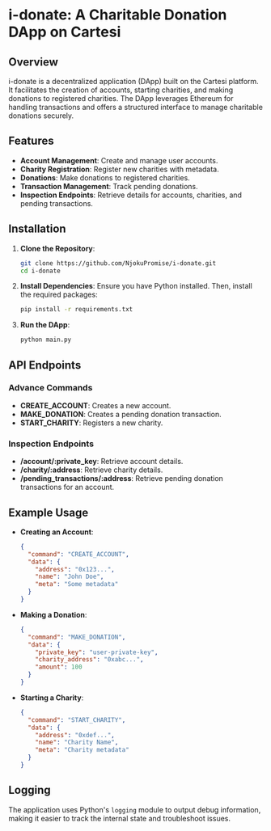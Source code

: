 # i-donate: A Charitable Donation DApp on Cartesi

## Overview

i-donate is a decentralized application (DApp) built on the Cartesi platform. It facilitates the creation of accounts, starting charities, and making donations to registered charities. The DApp leverages Ethereum for handling transactions and offers a structured interface to manage charitable donations securely.

## Features

- **Account Management**: Create and manage user accounts.
- **Charity Registration**: Register new charities with metadata.
- **Donations**: Make donations to registered charities.
- **Transaction Management**: Track pending donations.
- **Inspection Endpoints**: Retrieve details for accounts, charities, and pending transactions.

## Installation

1. **Clone the Repository**:

   ```bash
   git clone https://github.com/NjokuPromise/i-donate.git
   cd i-donate
   ```

2. **Install Dependencies**:
   Ensure you have Python installed. Then, install the required packages:

   ```bash
   pip install -r requirements.txt
   ```

3. **Run the DApp**:
   ```bash
   python main.py
   ```

## API Endpoints

### Advance Commands

- **CREATE_ACCOUNT**: Creates a new account.
- **MAKE_DONATION**: Creates a pending donation transaction.
- **START_CHARITY**: Registers a new charity.

### Inspection Endpoints

- **/account/:private_key**: Retrieve account details.
- **/charity/:address**: Retrieve charity details.
- **/pending_transactions/:address**: Retrieve pending donation transactions for an account.

## Example Usage

- **Creating an Account**:

  ```json
  {
    "command": "CREATE_ACCOUNT",
    "data": {
      "address": "0x123...",
      "name": "John Doe",
      "meta": "Some metadata"
    }
  }
  ```

- **Making a Donation**:

  ```json
  {
    "command": "MAKE_DONATION",
    "data": {
      "private_key": "user-private-key",
      "charity_address": "0xabc...",
      "amount": 100
    }
  }
  ```

- **Starting a Charity**:
  ```json
  {
    "command": "START_CHARITY",
    "data": {
      "address": "0xdef...",
      "name": "Charity Name",
      "meta": "Charity metadata"
    }
  }
  ```

## Logging

The application uses Python's `logging` module to output debug information, making it easier to track the internal state and troubleshoot issues.
